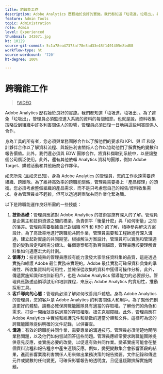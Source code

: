 ```yaml
---
title: 跨職能工作
description: Adobe Analytics 歷程始於良好的實施。我們都知道「垃圾進，垃圾出」。為了避免「垃圾出」，管理員必須監控進入系統的資料的每個細節。也就是說，資料收集策略受到組織中許多利害關係人的影響，管理員必須日復一日地與這些利害關係人合作。
feature: Admin Tools
topic: Administration
role: Admin
level: Experienced
thumbnail: 342071.jpg
kt: 10129
source-git-commit: 5c1a78ea47373af78e3ad33e48f1401405e8bd88
workflow-type: ht
source-wordcount: '720'
ht-degree: 100%

---
```



# 跨職能工作

>[!VIDEO](https://video.tv.adobe.com/v/342071/?quality=12&learn=on)

Adobe Analytics 歷程始於良好的實施。我們都知道「垃圾進，垃圾出」。為了避免「垃圾出」，管理員必須監控進入系統的資料的每個細節。也就是說，資料收集策略受到組織中許多利害關係人的影響，管理員必須日復一日地與這些利害關係人合作。

身為工具的所有者，您必須與業務團隊合作以了解他們的要求和 KPI、與 IT 和設計夥伴合作以了解資料流程、與報告利害關係人合作以協助他們了解實施的變數和報告價值。此外，我們還必須與 EDW 團隊合作，將資料擷取到系統中，以便讓整個公司廣泛使用。此外，還有其他依賴 Analytics 資料的團隊，例如 Adobe Target、媒體活動和其他廠商合作夥伴。

如您所見 (且如您已知)，身為 Adobe Analytics 的管理員，您的工作永遠需要跨組織、跨團隊。為了維持高效率的跨職能關係，管理員需要掛上「產品經理」的頭銜。您必須考慮整個組織的產品需求，而不是只考慮您自己的報告/資料收集需求。身為管理員並不輕鬆，但可以透過跨團隊共同作業化繁為簡。

以下是跨職能運作良好所需的一些技能：

1. **技術基礎：**&#x200B;管理員應該對 Adobe Analytics 的技術實施有深入的了解。管理員是企業主和技術資源之間的橋梁，負責弭平「衡量什麼」與「如何衡量」之間的落差。管理員需要根據自己對組織 KPI 和 KBO 的了解，積極參與解決方案設計。為了高效率地進行跨職能共同作業，管理員需要和工程師進行深入溝通，建立起對實施的共同期望。根據解決方案設計，管理員可以實施和管理適當的變數設定和所需分類法。每個專案都有數百個細節，管理員應該要理解資料集如何適應宏大的計劃。
1. **領導力：**&#x200B;技術純熟的管理員應該有能力激發大家信任資料集的品質，這是透過實施和維護 Adobe 最佳實務來實現的。Adobe 最佳實務可確保資料彙集的準確性、所收集資料的可用性，並確保從收集的資料中獲得可操作分析。此外，傳遞實施知識和培訓新用戶，也是 Adobe Analytics 領導能力的必要部分。管理員應該透過領導啟用和培訓課程，來展示 Adobe Analytics 的實用性，推動採用工具。
1. **客戶導向的心態：**&#x200B;管理員必須了解如何改善用戶體驗。身為 Adobe Analytics 的管理員，您的客戶是 Adobe Analytics 的利害關係人和用戶。為了幫他們創造更好的體驗，請務必確保跨職能團隊具有適當的存取權。了解他們的角色和需求，打從一開始就提供適當的存取權限，搶先克服障礙。此外，管理員應在 Adobe Analytics 中實施和維護元件和變數的適當分類和文件。這樣可為您的跨職能團隊提供明確的文件記錄，以供審查。
1. **溝通：**&#x200B;有效的跨職能共同作業，需要專業的溝通技巧。管理員必須清楚地闡明業務問題，以及他們如何嘗試回答這些問題。管理員應經常要求跨職能團隊提供意見反應，並實施必要的改變，以促進有效共同作業。變革實施可能會在整個資料流程和報告程序中產生連鎖反應。例如，變更變數集合會影響區段的結果，進而影響業務利害關係人用來做出業務決策的報告摘要。文件記錄和傳達元件或變數的任何變更，可確保影響報告的透明度，且促進疑難排解實施問題。
